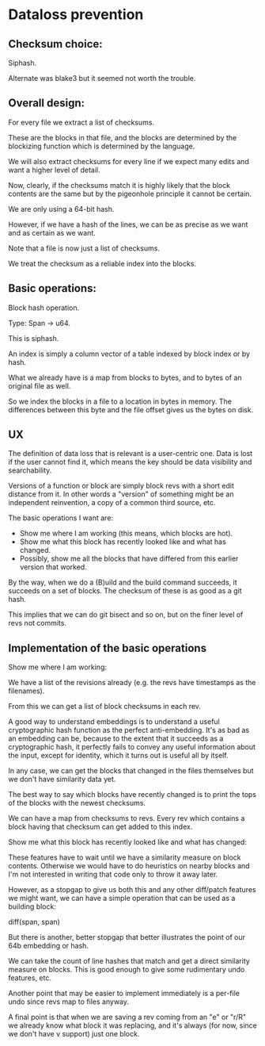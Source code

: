 # Dataloss prevention


## Checksum choice:

Siphash.

Alternate was blake3 but it seemed not worth the trouble.

## Overall design:

For every file we extract a list of checksums.

These are the blocks in that file, and the blocks are determined by the blockizing function which is determined by the language.

We will also extract checksums for every line if we expect many edits and want a higher level of detail.

Now, clearly, if the checksums match it is highly likely that the block contents are the same but by the pigeonhole principle it cannot be certain.

We are only using a 64-bit hash.

However, if we have a hash of the lines, we can be as precise as we want and as certain as we want.

Note that a file is now just a list of checksums.

We treat the checksum as a reliable index into the blocks.

## Basic operations:

Block hash operation.

Type: Span -> u64.

This is siphash.

An index is simply a column vector of a table indexed by block index or by hash.

What we already have is a map from blocks to bytes, and to bytes of an original file as well.

So we index the blocks in a file to a location in bytes in memory.
The differences between this byte and the file offset gives us the bytes on disk.

## UX

The definition of data loss that is relevant is a user-centric one.
Data is lost if the user cannot find it, which means the key should be data visibility and searchability.

Versions of a function or block are simply block revs with a short edit distance from it.
In other words a "version" of something might be an independent reinvention, a copy of a common third source, etc.

The basic operations I want are:

- Show me where I am working (this means, which blocks are hot).
- Show me what this block has recently looked like and what has changed.
- Possibly, show me all the blocks that have differed from this earlier version that worked.

By the way, when we do a (B)uild and the build command succeeds, it succeeds on a set of blocks.
The checksum of these is as good as a git hash.

This implies that we can do git bisect and so on, but on the finer level of revs not commits.

## Implementation of the basic operations

Show me where I am working:

We have a list of the revisions already (e.g. the revs have timestamps as the filenames).

From this we can get a list of block checksums in each rev.

A good way to understand embeddings is to understand a useful cryptographic hash function as the perfect anti-embedding.
It's as bad as an embedding can be, because to the extent that it succeeds as a cryptographic hash, it perfectly fails to convey any useful information about the input, except for identity, which it turns out is useful all by itself.

In any case, we can get the blocks that changed in the files themselves but we don't have similarity data yet.

The best way to say which blocks have recently changed is to print the tops of the blocks with the newest checksums.

We can have a map from checksums to revs.
Every rev which contains a block having that checksum can get added to this index.

Show me what this block has recently looked like and what has changed:

These features have to wait until we have a similarity measure on block contents.
Otherwise we would have to do heuristics on nearby blocks and I'm not interested in writing that code only to throw it away later.

However, as a stopgap to give us both this and any other diff/patch features we might want, we can have a simple operation that can be used as a building block:

diff(span, span)

But there is another, better stopgap that better illustrates the point of our 64b embedding or hash.

We can take the count of line hashes that match and get a direct similarity measure on blocks.
This is good enough to give some rudimentary undo features, etc.

Another point that may be easier to implement immediately is a per-file undo since revs map to files anyway.

A final point is that when we are saving a rev coming from an "e" or "r/R" we already know what block it was replacing, and it's always (for now, since we don't have v support) just one block.
